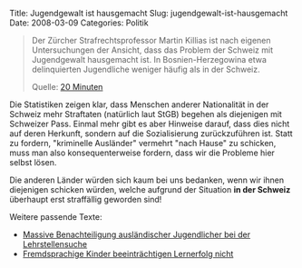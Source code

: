 Title: Jugendgewalt ist hausgemacht
Slug: jugendgewalt-ist-hausgemacht
Date: 2008-03-09
Categories: Politik

> Der Zürcher Strafrechtsprofessor Martin Killias ist nach eigenen Untersuchungen der Ansicht, dass das Problem der Schweiz mit Jugendgewalt hausgemacht ist. In Bosnien-Herzegowina etwa delinquierten Jugendliche weniger häufig als in der Schweiz.
>
> Quelle: [20 Minuten](http://www.20min.ch/news/schweiz/story/16222028)

Die Statistiken zeigen klar, dass Menschen anderer Nationalität in der Schweiz mehr Straftaten (natürlich laut StGB) begehen als diejenigen mit Schweizer Pass. Einmal mehr gibt es aber Hinweise darauf, dass dies nicht auf deren Herkunft, sondern auf die Sozialisierung zurückzuführen ist. Statt zu fordern, "kriminelle Ausländer" vermehrt "nach Hause" zu schicken, muss man also konsequenterweise fordern, dass wir die Probleme hier selbst lösen.

Die anderen Länder würden sich kaum bei uns bedanken, wenn wir ihnen diejenigen schicken würden, welche aufgrund der Situation **in der Schweiz** überhaupt erst straffällig geworden sind!

Weitere passende Texte:

- [Massive Benachteiligung ausländischer Jugendlicher bei der Lehrstellensuche](http://spinlock.ch/blog/2007/10/08/massive-benachteiligung-auslandischer-jugendlicher-bei-der-lehrstellensuche/)
- [Fremdsprachige Kinder beeinträchtigen Lernerfolg nicht](http://spinlock.ch/blog/2007/09/14/fremdsprachige-kinder-beeintrachtigen-lernerfolg-nicht/)
